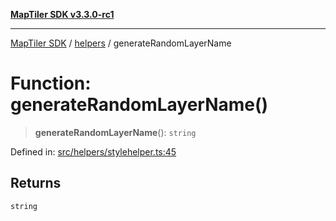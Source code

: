 [**MapTiler SDK v3.3.0-rc1**](../../../../README.md)

***

[MapTiler SDK](../../../../README.md) / [helpers](../README.md) / generateRandomLayerName

# Function: generateRandomLayerName()

> **generateRandomLayerName**(): `string`

Defined in: [src/helpers/stylehelper.ts:45](https://github.com/maptiler/maptiler-sdk-js/blob/d9cb958ebf063ecde2f6f583eb172e5a83460e6a/src/helpers/stylehelper.ts#L45)

## Returns

`string`
